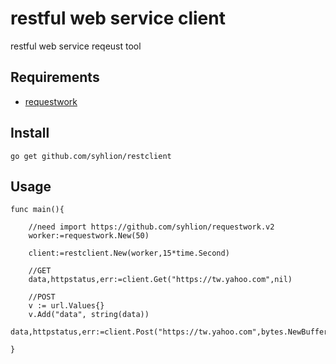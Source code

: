 # restful web service client

restful web service reqeust tool

## Requirements

* [requestwork](https://github.com/syhlion/requestwork.v2)


## Install

`go get github.com/syhlion/restclient`


## Usage

```
func main(){

    //need import https://github.com/syhlion/requestwork.v2
    worker:=requestwork.New(50)

    client:=restclient.New(worker,15*time.Second)

    //GET
    data,httpstatus,err:=client.Get("https://tw.yahoo.com",nil)

    //POST
    v := url.Values{}
    v.Add("data", string(data))
    data,httpstatus,err:=client.Post("https://tw.yahoo.com",bytes.NewBufferString(v.Encode()))

}
```
